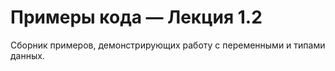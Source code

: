 # Примеры кода — Лекция 1.2

Сборник примеров, демонстрирующих работу с переменными и типами данных.
